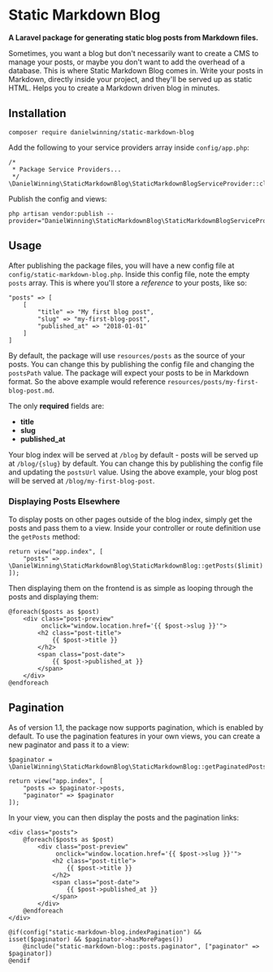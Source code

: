 # Static Markdown Blog

**A Laravel package for generating static blog posts from Markdown files.**

Sometimes, you want a blog but don't necessarily want to create a CMS to manage your posts, or maybe you don't want to
add the overhead of a database. This is where Static Markdown Blog comes in. Write your posts in Markdown, directly 
inside your project, and they'll be served up as static HTML. Helps you to create a Markdown driven blog in minutes.

## Installation
```
composer require danielwinning/static-markdown-blog
```

Add the following to your service providers array inside `config/app.php`:
```
/*
 * Package Service Providers...
 */
\DanielWinning\StaticMarkdownBlog\StaticMarkdownBlogServiceProvider::class
```

Publish the config and views:
```
php artisan vendor:publish --provider="DanielWinning\StaticMarkdownBlog\StaticMarkdownBlogServiceProvider"
```

## Usage

After publishing the package files, you will have a new config file at `config/static-markdown-blog.php`. Inside this 
config file, note the empty `posts` array. This is where you'll store a *reference* to your posts, like so:

```
"posts" => [
    [
        "title" => "My first blog post",
        "slug" => "my-first-blog-post",
        "published_at" => "2018-01-01"
    ]
]
```

By default, the package will use `resources/posts` as the source of your posts. You can change this by publishing the
config file and changing the `postsPath` value. The package will expect your posts to be in Markdown format. So the above
example would reference `resources/posts/my-first-blog-post.md`.

The only **required** fields are:

- **title**
- **slug**
- **published_at**

Your blog index will be served at `/blog` by default - posts will be served up at `/blog/{slug}` by default. You can 
change this by publishing the config file and updating the `postsUrl` value. Using the above example, your blog post
will be served at `/blog/my-first-blog-post`.

### Displaying Posts Elsewhere

To display posts on other pages outside of the blog index, simply get the posts and pass them to a view. Inside 
your controller or route definition use the `getPosts` method:

```
return view("app.index", [
    "posts" => \DanielWinning\StaticMarkdownBlog\StaticMarkdownBlog::getPosts($limit)
]);
```

Then displaying them on the frontend is as simple as looping through the posts and displaying them:
```
@foreach($posts as $post)
    <div class="post-preview" 
         onclick="window.location.href='{{ $post->slug }}'">
        <h2 class="post-title">
            {{ $post->title }}
        </h2>
        <span class="post-date">
            {{ $post->published_at }}
        </span>
    </div>
@endforeach
```

## Pagination

As of version 1.1, the package now supports pagination, which is enabled by default. To use the pagination features in 
your own views, you can create a new paginator and pass it to a view:

```
$paginator = \DanielWinning\StaticMarkdownBlog\StaticMarkdownBlog::getPaginatedPosts($limit);

return view("app.index", [
    "posts => $paginator->posts,
    "paginator" => $paginator
]);
```

In your view, you can then display the posts and the pagination links:
```
<div class="posts">
    @foreach($posts as $post)
        <div class="post-preview" 
             onclick="window.location.href='{{ $post->slug }}'">
            <h2 class="post-title">
                {{ $post->title }}
            </h2>
            <span class="post-date">
                {{ $post->published_at }}
            </span>
        </div>
    @endforeach
</div>

@if(config("static-markdown-blog.indexPagination") && isset($paginator) && $paginator->hasMorePages())
    @include("static-markdown-blog::posts.paginator", ["paginator" => $paginator])
@endif
```
